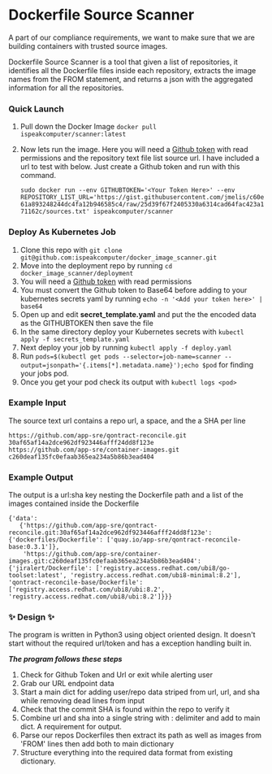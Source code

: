 # Dockerfile Source Scanner

A part of our compliance requirements, we want to make sure that we are building containers with trusted source images.

Dockerfile Source Scanner is a tool that given a list of repositories, it identifies all the Dockerfile files inside each repository,
 extracts the image names from the FROM statement, and returns a json with the aggregated information for all the repositories.

### Quick Launch
1. Pull down the Docker Image ```docker pull ispeakcomputer/scanner:latest```
2. Now lets run the image. Here you will need a [Github token](https://github.com/settings/tokens) with read permissions and the repository text file list source url. 
   I have included a url to test with below. Just create a Github token and run with this command.
   
   ```sudo docker run --env GITHUBTOKEN='<Your Token Here>' --env REPOSITORY_LIST_URL='https://gist.githubusercontent.com/jmelis/c60e61a893248244dc4fa12b946585c4/raw/25d39f67f2405330a6314cad64fac423a171162c/sources.txt' ispeakcomputer/scanner ```

### Deploy As Kubernetes Job
1. Clone this repo with  ```git clone git@github.com:ispeakcomputer/docker_image_scanner.git```
2. Move into the deployment repo by running ```cd docker_image_scanner/deployment ```
3. You will need a [Github token](https://github.com/settings/tokens) with read permissions
4. You must convert the Github token to Base64 before adding to your kubernetes secrets yaml by running ```echo -n '<Add your token here>' | base64 ``` 
4. Open up and edit **secret_template.yaml** and put the the encoded data as the GITHUBTOKEN then save the file
5. In the same directory deploy your Kubernetes secrets with ```kubectl apply -f secrets_template.yaml```
6. Next deploy your job by running ```kubectl apply -f deploy.yaml```
7. Run ```pods=$(kubectl get pods --selector=job-name=scanner --output=jsonpath='{.items[*].metadata.name}');echo $pod``` for finding your jobs pod. 
8. Once you get your pod check its output with ```kubectl logs <pod>```

### Example Input

The source text url contains a repo url, a space, and the a SHA per line

```
https://github.com/app-sre/qontract-reconcile.git 30af65af14a2dce962df923446afff24dd8f123e
https://github.com/app-sre/container-images.git c260deaf135fc0efaab365ea234a5b86b3ead404
```

### Example Output

The output is a url:sha key nesting the Dockerfile path and a list of the images contained inside the Dockerfile

```
{'data': 
   {'https://github.com/app-sre/qontract-reconcile.git:30af65af14a2dce962df923446afff24dd8f123e': {'dockerfiles/Dockerfile': ['quay.io/app-sre/qontract-reconcile-base:0.3.1']}, 
    'https://github.com/app-sre/container-images.git:c260deaf135fc0efaab365ea234a5b86b3ead404': {'jiralert/Dockerfile': ['registry.access.redhat.com/ubi8/go-toolset:latest', 'registry.access.redhat.com/ubi8-minimal:8.2'], 'qontract-reconcile-base/Dockerfile': ['registry.access.redhat.com/ubi8/ubi:8.2', 'registry.access.redhat.com/ubi8/ubi:8.2']}}}
```
### ✨ Design ✨

The program is written in Python3 using object oriented design. It doesn't start without the required url/token and
has a exception handling built in.

***The program follows these steps***

1. Check for Github Token and Url or exit while alerting user
2. Grab our URL endpoint data
3. Start a main dict for adding user/repo data striped from url, url, and sha while removing dead lines from input
4. Check that the commit SHA is found within the repo to verify it
5. Combine url and sha into a single string with : delimiter and add to main dict. A requirement for output.
6. Parse our repos Dockerfiles then extract its path as well as images from 'FROM' lines then add both to main dictionary
7. Structure everything into the required data format from existing dictionary.




